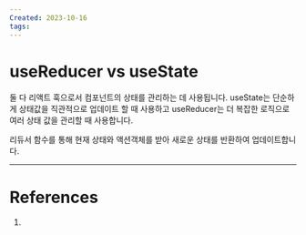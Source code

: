 ```yaml
---
Created: 2023-10-16
tags:
---
```

# useReducer vs useState
둘 다 리액트 훅으로서 컴포넌트의 상태를 관리하는 데 사용됩니다. useState는 단순하게 상태값을 직관적으로 업데이트 할 때 사용하고 useReducer는 더 복잡한 로직으로 여러 상태 값을 관리할 때 사용합니다. 

리듀서 함수를 통해 현재 상태와 액션객체를 받아 새로운 상태를 반환하여 업데이트합니다. 

---
# References
1. 